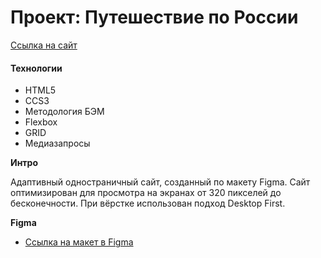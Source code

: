 # Проект: Путешествие по России
[Cсылка на сайт](https://ankotl.github.io/russian-travel/index.html)

#### Технологии
+ HTML5
+ CCS3
+ Методология БЭМ
+ Flexbox
+ GRID
+ Медиазапросы

**Интро**

Адаптивный одностраничный сайт, созданный по макету Figma. Сайт оптимизирован для просмотра на экранах от 320 пикселей до бесконечности. При вёрстке использован подход Desktop First.

**Figma**

- [Ссылка на макет в Figma](https://www.figma.com/file/5S2WSbEFL6awjVWJ0NWL8Q/Sprint-3_-Russia-_-desktop-mobile?node-id=28503%3A0)

